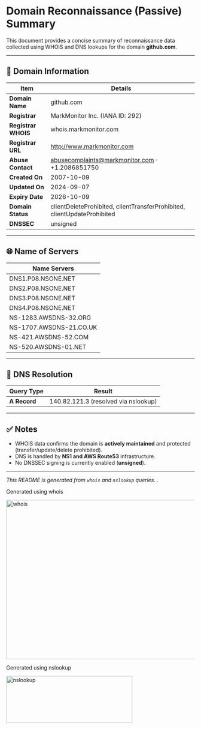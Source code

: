 # Domain Reconnaissance (Passive) Summary

This document provides a concise summary of reconnaissance data collected using WHOIS and DNS lookups for the domain **github.com**.

---

## 📌 Domain Information

| Item                  | Details                                                                 |
|-----------------------|-------------------------------------------------------------------------|
| **Domain Name**       | github.com                                                              |
| **Registrar**         | MarkMonitor Inc. (IANA ID: 292)                                         |
| **Registrar WHOIS**   | whois.markmonitor.com                                                   |
| **Registrar URL**     | http://www.markmonitor.com                                              |
| **Abuse Contact**     | abusecomplaints@markmonitor.com · +1.2086851750                        |
| **Created On**        | 2007-10-09                                                              |
| **Updated On**        | 2024-09-07                                                              |
| **Expiry Date**       | 2026-10-09                                                              |
| **Domain Status**     | clientDeleteProhibited, clientTransferProhibited, clientUpdateProhibited |
| **DNSSEC**            | unsigned                                                                |

---

## 🌐 Name of Servers

| Name Servers |
|--------------|
| DNS1.P08.NSONE.NET |
| DNS2.P08.NSONE.NET |
| DNS3.P08.NSONE.NET |
| DNS4.P08.NSONE.NET |
| NS-1283.AWSDNS-32.ORG |
| NS-1707.AWSDNS-21.CO.UK |
| NS-421.AWSDNS-52.COM |
| NS-520.AWSDNS-01.NET |

---

## 🧭 DNS Resolution

| Query Type | Result |
|------------|--------|
| **A Record** | 140.82.121.3 (resolved via nslookup) |

---

## ✅ Notes

- WHOIS data confirms the domain is **actively maintained** and protected (transfer/update/delete prohibited).
- DNS is handled by **NS1 and AWS Route53** infrastructure.
- No DNSSEC signing is currently enabled (**unsigned**).

---


*This README is generated from `whois` and `nslookup` queries.
.*

Generated using whois


<img width="742" height="424" alt="whois" src="https://github.com/user-attachments/assets/42d371b8-9bf9-457e-9046-42b35ea754aa" />

Generated using nslookup

<img width="337" height="125" alt="nslookup" src="https://github.com/user-attachments/assets/1fd2eb15-ba6d-4fff-8d8b-90b7fe4a9970" />
